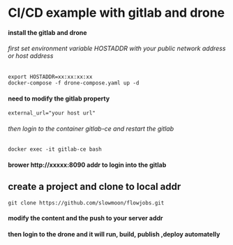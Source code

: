 #  CI/CD example with gitlab and drone 

#### install the gitlab and drone  

###### first set environment variable HOSTADDR with your public network address or host address
```shell
export HOSTADDR=xx:xx:xx:xx
docker-compose -f drone-compose.yaml up -d 
```

#### need to modify the gitlab property

```shell
external_url="your host url"

```
###### then login to the container gitlab-ce and restart the gitlab

```shell
docker exec -it gitlab-ce bash 
```

#### brower http://xxxxx:8090 addr to login into the gitlab

## create a project and clone to local addr
```shell
git clone https://github.com/slowmoon/flowjobs.git
```

#### modify the content and the push to your server addr 
#### then login to the drone and it will run, build, publish ,deploy automatelly

 

